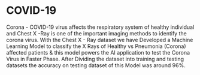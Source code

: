 # COVID-19
Corona - COVID-19 virus affects the respiratory system of healthy individual and Chest X -Ray is one of the important imaging methods to identify the corona virus.
With the Chest X - Ray dataset we have Developed a Machine Learning Model to classify the X Rays of Healthy vs Pneumonia (Corona) affected patients & this model powers the AI application to test the Corona Virus in Faster Phase.
After Dividing the dataset into training and testing datasets the accuracy on testing dataset of this Model was around 96%.
